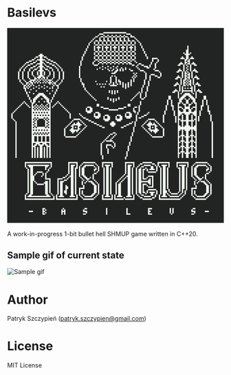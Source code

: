 # Basilevs
![Basilevs logo](assets/basilevs_logo.png)

A work-in-progress 1-bit bullet hell SHMUP game written in C++20.

## Sample gif of current state
![Sample gif](assets/basilevs_015.gif)

# Author
Patryk Szczypień (patryk.szczypien@gmail.com)

# License
MIT License
